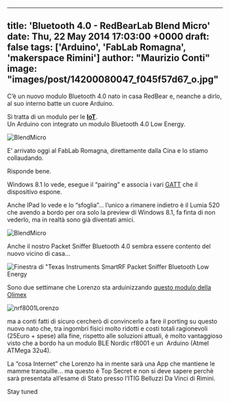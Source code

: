  ---
title: 'Bluetooth 4.0 - RedBearLab Blend Micro'
date: Thu, 22 May 2014 17:03:00 +0000
draft: false
tags: ['Arduino', 'FabLab Romagna', 'makerspace Rimini']
author: "Maurizio Conti"
image: "images/post/14200080047_f045f57d67_o.jpg"
---

C’è un nuovo modulo Bluetooth 4.0 nato in casa RedBear e, neanche a dirlo, al suo interno batte un cuore Arduino.

Si tratta di un modulo per le [**IoT**](https://it.wikipedia.org/wiki/Internet_delle_cose).  
Un Arduino con integrato un modulo Bluetooth 4.0 Low Energy.
 
![BlendMicro](images/post/14200080047_f045f57d67_o.jpg)
<!-- Immagine di Sho Hashimoto (https://www.flickr.com/photos/shokai/) distribuita sotto la licenza CC BY 2.0 (https://creativecommons.org/licenses/by/2.0/deed.it). BlendMicro -->

E’ arrivato oggi al FabLab Romagna, direttamente dalla Cina e lo stiamo collaudando.

Risponde bene.

Windows 8.1 lo vede, esegue il “pairing” e associa i vari [GATT](https://developer.bluetooth.org/gatt/Pages/GATT-Specification-Documents.aspx) che il dispositivo espone.

Anche IPad lo vede e lo “sfoglia”… l’unico a rimanere indietro è il Lumia 520 che avendo a bordo per ora solo la preview di Windows 8.1, fa finta di non vederlo, ma in realtà sono già diventati amici.

![BlendMicro](images/post/BlendMicro_thumb.jpg)

Anche il nostro Packet Sniffer Bluetooth 4.0 sembra essere contento del nuovo vicino di casa…

![Finestra di "Texas Instruments SmartRF Packet Sniffer Bluetooth Low Energy](images/post/image_thumb.png)

Sono due settimane che Lorenzo sta arduinizzando [questo modulo della Olimex](https://www.olimex.com/Products/Modules/RF/MOD-nRF8001/)

![nrf8001Lorenzo](images/post/nrf8001Lorenzo1.png)

ma a conti fatti di sicuro cercherò di convincerlo a fare il porting su questo nuovo nato che, tra ingombri fisici molto ridotti e costi totali ragionevoli (25Euro + spese) alla fine, rispetto alle soluzioni attuali, è molto vantaggioso visto che a bordo ha un modulo BLE Nordic rf8001 e un  Arduino (Atmel ATMega 32u4).

La “cosa Internet” che Lorenzo ha in mente sarà una App che mantiene le mamme tranquille… ma questo è Top Secret e non si deve sapere perchè sarà presentata all’esame di Stato presso l’ITIG Belluzzi Da Vinci di Rimini.

Stay tuned